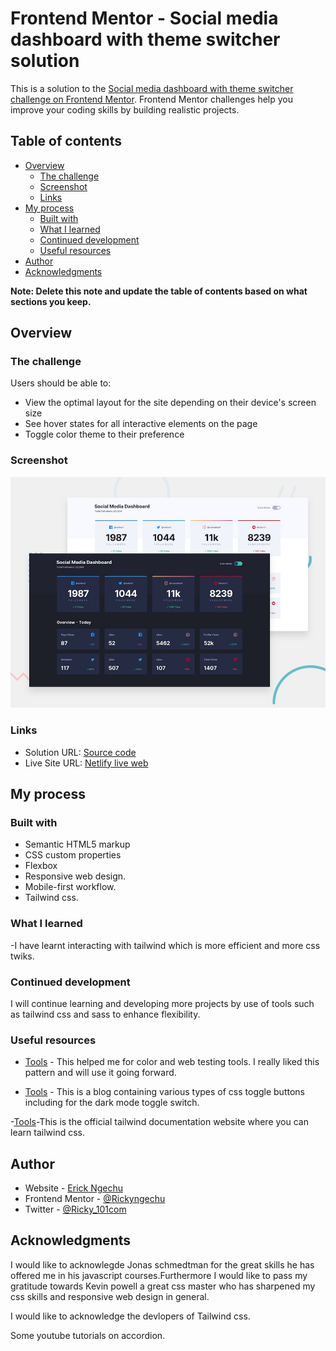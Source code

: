 # Frontend Mentor - Social media dashboard with theme switcher solution

This is a solution to the [Social media dashboard with theme switcher challenge on Frontend Mentor](https://www.frontendmentor.io/challenges/social-media-dashboard-with-theme-switcher-6oY8ozp_H). Frontend Mentor challenges help you improve your coding skills by building realistic projects.

## Table of contents

- [Overview](#overview)
  - [The challenge](#the-challenge)
  - [Screenshot](#screenshot)
  - [Links](#links)
- [My process](#my-process)
  - [Built with](#built-with)
  - [What I learned](#what-i-learned)
  - [Continued development](#continued-development)
  - [Useful resources](#useful-resources)
- [Author](#author)
- [Acknowledgments](#acknowledgments)

**Note: Delete this note and update the table of contents based on what sections you keep.**

## Overview

### The challenge

Users should be able to:

- View the optimal layout for the site depending on their device's screen size
- See hover states for all interactive elements on the page
- Toggle color theme to their preference

### Screenshot

![](./design/desktop-preview.jpg)

### Links

- Solution URL: [Source code](https://github.com/Rickyngechu/proj-13)
- Live Site URL: [Netlify live web](https://frontendmentour-13.netlify.app)

## My process

### Built with

- Semantic HTML5 markup
- CSS custom properties
- Flexbox
- Responsive web design.
- Mobile-first workflow.
- Tailwind css.

### What I learned

-I have learnt interacting with tailwind which is more efficient and more css twiks.

### Continued development

I will continue learning and developing more projects by use of tools such as tailwind css and sass to enhance flexibility.

### Useful resources

- [Tools](Jonas.io/resources) - This helped me for color and web testing tools. I really liked this pattern and will use it going forward.

- [Tools](https://alvarotrigo.com/blog/toggle-switch-css/) - This is a blog containing various types of css toggle buttons including for the dark mode toggle switch.

-[Tools](https://tailwindcss.com/docs)-This is the official tailwind documentation website where you can learn tailwind css.

## Author

- Website - [Erick Ngechu](https://rickyportf.netlify.app)
- Frontend Mentor - [@Rickyngechu](https://www.frontendmentor.io/profile/Rickyngechu)
- Twitter - [@Ricky_101com](https://twitter.com/@Ricky_101com)

## Acknowledgments

I would like to acknowlegde Jonas schmedtman for the great skills he has offered me in his javascript courses.Furthermore I would like to pass my gratitude towards Kevin powell a great css master who has sharpened my css skills and responsive web design in general.

I would like to acknowledge the devlopers of Tailwind css.

Some youtube tutorials on accordion.
